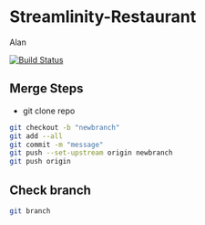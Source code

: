 # Streamlinity-Restaurant

Alan

[![Build Status](https://travis-ci.org/joemccann/dillinger.svg?branch=master)](https://travis-ci.org/joemccann/dillinger)

## Merge Steps

- git clone repo

```sh
git checkout -b "newbranch"
git add --all
git commit -m "message"
git push --set-upstream origin newbranch
git push origin
```

## Check branch

```sh
git branch
```
